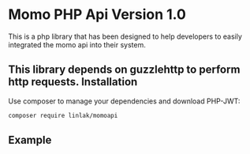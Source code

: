 Momo PHP Api Version 1.0
=========================
This is a php library that has been designed to help developers to easily integrated the momo api into their system.

This library depends on guzzlehttp to perform http requests.
Installation
------------

Use composer to manage your dependencies and download PHP-JWT:

```bash
composer require linlak/momoapi
```

Example
-------

